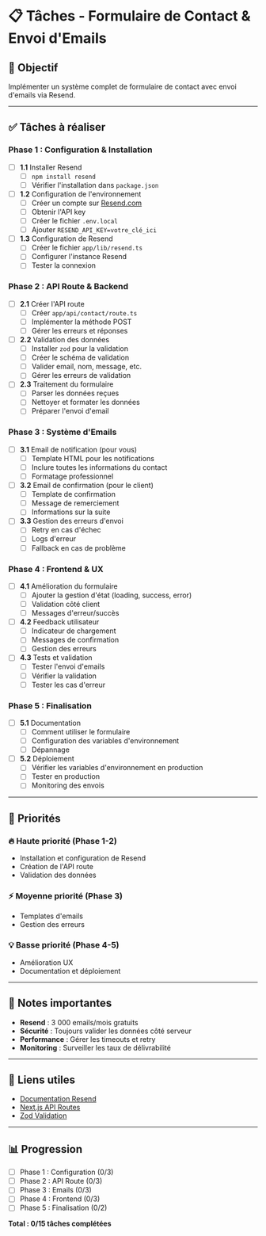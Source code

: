 # 📋 Tâches - Formulaire de Contact & Envoi d'Emails

## 🎯 **Objectif**
Implémenter un système complet de formulaire de contact avec envoi d'emails via Resend.

---

## ✅ **Tâches à réaliser**

### **Phase 1 : Configuration & Installation**
- [ ] **1.1** Installer Resend
  - [ ] `npm install resend`
  - [ ] Vérifier l'installation dans `package.json`

- [ ] **1.2** Configuration de l'environnement
  - [ ] Créer un compte sur [Resend.com](https://resend.com)
  - [ ] Obtenir l'API key
  - [ ] Créer le fichier `.env.local`
  - [ ] Ajouter `RESEND_API_KEY=votre_clé_ici`

- [ ] **1.3** Configuration de Resend
  - [ ] Créer le fichier `app/lib/resend.ts`
  - [ ] Configurer l'instance Resend
  - [ ] Tester la connexion

### **Phase 2 : API Route & Backend**
- [ ] **2.1** Créer l'API route
  - [ ] Créer `app/api/contact/route.ts`
  - [ ] Implémenter la méthode POST
  - [ ] Gérer les erreurs et réponses

- [ ] **2.2** Validation des données
  - [ ] Installer `zod` pour la validation
  - [ ] Créer le schéma de validation
  - [ ] Valider email, nom, message, etc.
  - [ ] Gérer les erreurs de validation

- [ ] **2.3** Traitement du formulaire
  - [ ] Parser les données reçues
  - [ ] Nettoyer et formater les données
  - [ ] Préparer l'envoi d'email

### **Phase 3 : Système d'Emails**
- [ ] **3.1** Email de notification (pour vous)
  - [ ] Template HTML pour les notifications
  - [ ] Inclure toutes les informations du contact
  - [ ] Formatage professionnel

- [ ] **3.2** Email de confirmation (pour le client)
  - [ ] Template de confirmation
  - [ ] Message de remerciement
  - [ ] Informations sur la suite

- [ ] **3.3** Gestion des erreurs d'envoi
  - [ ] Retry en cas d'échec
  - [ ] Logs d'erreur
  - [ ] Fallback en cas de problème

### **Phase 4 : Frontend & UX**
- [ ] **4.1** Amélioration du formulaire
  - [ ] Ajouter la gestion d'état (loading, success, error)
  - [ ] Validation côté client
  - [ ] Messages d'erreur/succès

- [ ] **4.2** Feedback utilisateur
  - [ ] Indicateur de chargement
  - [ ] Messages de confirmation
  - [ ] Gestion des erreurs

- [ ] **4.3** Tests et validation
  - [ ] Tester l'envoi d'emails
  - [ ] Vérifier la validation
  - [ ] Tester les cas d'erreur

### **Phase 5 : Finalisation**
- [ ] **5.1** Documentation
  - [ ] Comment utiliser le formulaire
  - [ ] Configuration des variables d'environnement
  - [ ] Dépannage

- [ ] **5.2** Déploiement
  - [ ] Vérifier les variables d'environnement en production
  - [ ] Tester en production
  - [ ] Monitoring des envois

---

## 🚀 **Priorités**

### **🔥 Haute priorité (Phase 1-2)**
- Installation et configuration de Resend
- Création de l'API route
- Validation des données

### **⚡ Moyenne priorité (Phase 3)**
- Templates d'emails
- Gestion des erreurs

### **💡 Basse priorité (Phase 4-5)**
- Amélioration UX
- Documentation et déploiement

---

## 📝 **Notes importantes**

- **Resend** : 3 000 emails/mois gratuits
- **Sécurité** : Toujours valider les données côté serveur
- **Performance** : Gérer les timeouts et retry
- **Monitoring** : Surveiller les taux de délivrabilité

---

## 🔗 **Liens utiles**

- [Documentation Resend](https://resend.com/docs)
- [Next.js API Routes](https://nextjs.org/docs/api-routes/introduction)
- [Zod Validation](https://zod.dev/)

---

## 📊 **Progression**

- [ ] Phase 1 : Configuration (0/3)
- [ ] Phase 2 : API Route (0/3)
- [ ] Phase 3 : Emails (0/3)
- [ ] Phase 4 : Frontend (0/3)
- [ ] Phase 5 : Finalisation (0/2)

**Total : 0/15 tâches complétées**
